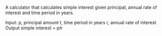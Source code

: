 A calculator that calculates simple interest given principal, annual rate of interest and time period in years.
 
Input:
  p, principal amount
  t, time period in years
  r, annual rate of interest
Output
  simple interest = p*t*r
